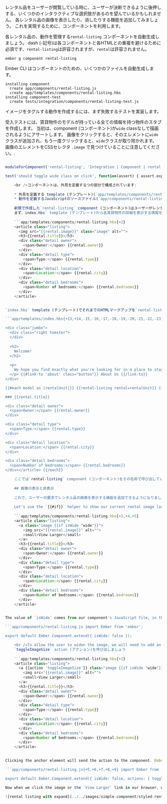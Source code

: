 レンタル品をユーザーが閲覧している時に、ユーザーが決断できるように後押しする、いくつかのインタラクティブな選択肢があるのを望んでいるかもしれません。 各レンタル品の画像を表示したり、消したりする機能を追加してみましょう。 これを実現するために、コンポーネントを利用します。

各レンタル品の、動作を管理する`rental-listing` コンポーネントを自動生成しましょう。 dash (-記号)は各コンポーネントと各HTMLとの重複を避けるために必須です、`rental-listing`は許容されますが、`rental`は許容されません。

```shell
ember g component rental-listing
```

Ember CLI はコンポーネントのための、いくつかのファイルを自動生成します。

```shell
installing component
  create app/components/rental-listing.js
  create app/templates/components/rental-listing.hbs
installing component-test
  create tests/integration/components/rental-listing-test.js
```

イメージをタグルする動作を作成するには、まず失敗するテストを実装します。

受入テストには、賃貸物件のモデルが持っている全ての情報を持つ物件のスタブを作成します。 当初は、component (コンポーネント)が`wide` classなしで描画されるようにアサートします。 画像をクリックすると、そのエレメントに`wide` クラスが追加され、もう一度クリックすると、`wide`クラスが取り除かれます。 画像のエレメントをCSSセレクタ `.image` で見つけていることに注意してください。.

```tests/integration/components/rental-listing-test.js import { moduleForComponent, test } from 'ember-qunit'; import hbs from 'htmlbars-inline-precompile'; import Ember from 'ember';

moduleForComponent('rental-listing', 'Integration | Component | rental listing', { integration: true });

test('should toggle wide class on click', function(assert) { assert.expect(3); let stubRental = Ember.Object.create({ image: 'fake.png', title: 'test-title', owner: 'test-owner', type: 'test-type', city: 'test-city', bedrooms: 3 }); this.set('rentalObj', stubRental); this.render(hbs`{{rental-listing rental=rentalObj}}`); assert.equal(this.$('.image.wide').length, 0, 'initially rendered small'); this.$('.image').click(); assert.equal(this.$('.image.wide').length, 1, 'rendered wide after click'); this.$('.image').click(); assert.equal(this.$('.image.wide').length, 0, 'rendered small after second click'); });

    <br />コンポーネントは、外見を定義するつの部分で構成されています:
    
    * 外見を定義する template (テンプレート)(`app/templates/components/rental-listing.hbs`)
    * 動作を定義するJavaScriptのソースファイル(`app/components/rental-listing.js`)
    
    新規で作成した`rental-listing` component (コンポーネント)はユーザーがレンタル品とどうインタラクションを行うかを管理します。
    まず、index.hbs` template (テンプレート)から各賃貸物件の詳細を表示する情報を`rental-listing.hbs` に移動してイメージフィールドを追加します:
    
    ```app/templates/components/rental-listing.hbs{+2}
    <article class="listing">
      <img src="{{rental.image}}" class="image" alt="">
      <h3>{{rental.title}}</h3>
      <div class="detail owner">
        <span>Owner:</span> {{rental.owner}}
      </div>
      <div class="detail type">
        <span>Type:</span> {{rental.type}}
      </div>
      <div class="detail location">
        <span>Location:</span> {{rental.city}}
      </div>
      <div class="detail bedrooms">
        <span>Number of bedrooms:</span> {{rental.bedrooms}}
      </div>
    </article>
    

`index.hbs` template (テンプレート)でそれまでのHTMLマークアップを`rental-listing` component (コンポーネント)　の`{{#each}}` ループを置き換えます。

```app/templates/index.hbs{+13,+14,-15,-16,-17,-18,-19,-20,-21,-22,-23,-24,-25,-26,-27,-28,-29,-30} 

<div class="jumbo">
  <div class="right tomster">
  </div>
  
  <h2>
    Welcome!
  </h2>
  
  <p>
    We hope you find exactly what you're looking for in a place to stay. <br />Browse our listings, or use the search box above to narrow your search.
  </p> {{#link-to 'about' class="button"}} About Us {{/link-to}}
</div>

{{#each model as |rentalUnit|}} {{rental-listing rental=rentalUnit}} {{#each model as |rental|}} <article class="listing"> 

### {{rental.title}}

<div class="detail owner">
  <span>Owner:</span> {{rental.owner}}
</div>

<div class="detail type">
  <span>Type:</span> {{rental.type}}
</div>

<div class="detail location">
  <span>Location:</span> {{rental.city}}
</div>

<div class="detail bedrooms">
  <span>Number of bedrooms:</span> {{rental.bedrooms}}
</div></article> {{/each}}

    ここでは`rental-listing` component (コンポーネント)をその名称で呼び出しています、そして各`rentalUnit`をcomponent (コンポーネント)の`rental`属性として割り当てています。
    
    ## 画像の表示と非表示
    
    これで、ユーザーの要求でレンタル品の画像を表示する機能を追加できるようになりました。
    
    Let's use the `{{#if}}` helper to show our current rental image larger only when `isWide` is set to true, by setting the element class name to `wide`. We'll also add some text to indicate that the image can be clicked on, and wrap both with an anchor element, giving it the `image` class name so that our test can find it.
    
    ```app/templates/components/rental-listing.hbs{+2,+4,+5}
    <article class="listing">
      <a class="image {{if isWide "wide"}}">
        <img src="{{rental.image}}" alt="">
        <small>View Larger</small>
      </a>
      <h3>{{rental.title}}</h3>
      <div class="detail owner">
        <span>Owner:</span> {{rental.owner}}
      </div>
      <div class="detail type">
        <span>Type:</span> {{rental.type}}
      </div>
      <div class="detail location">
        <span>Location:</span> {{rental.city}}
      </div>
      <div class="detail bedrooms">
        <span>Number of bedrooms:</span> {{rental.bedrooms}}
      </div>
    </article>
    

The value of `isWide` comes from our component's JavaScript file, in this case `rental-listing.js`. Since we want the image to be smaller at first, we will set the property to start as `false`:

```app/components/rental-listing.js import Ember from 'ember';

export default Ember.Component.extend({ isWide: false });

    <br />To allow the user to widen the image, we will need to add an action that toggles the value of `isWide`.
    `toggleImageSize` action (アクション)を呼び出しましょう
    
    ```app/templates/components/rental-listing.hbs{+2}
    <article class="listing">
      <a {{action 'toggleImageSize'}} class="image {{if isWide "wide"}}">
        <img src="{{rental.image}}" alt="">
        <small>View Larger</small>
      </a>
      <h3>{{rental.title}}</h3>
      <div class="detail owner">
        <span>Owner:</span> {{rental.owner}}
      </div>
      <div class="detail type">
        <span>Type:</span> {{rental.type}}
      </div>
      <div class="detail location">
        <span>Location:</span> {{rental.city}}
      </div>
      <div class="detail bedrooms">
        <span>Number of bedrooms:</span> {{rental.bedrooms}}
      </div>
    </article>
    

Clicking the anchor element will send the action to the component. Ember will then go into the `actions` hash and call the `toggleImageSize` function. Let's create the `toggleImageSize` function and toggle the `isWide` property on our component:

```app/components/rental-listing.js{+5,+6,+7,+8,+9} import Ember from 'ember';

export default Ember.Component.extend({ isWide: false, actions: { toggleImageSize() { this.toggleProperty('isWide'); } } }); ```

Now when we click the image or the `View Larger` link in our browser, we see our image show larger. When we click the enlarged image we again see it smaller.

![rental listing with expand](../../images/simple-component/styled-rental-listings.png)
